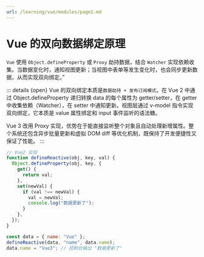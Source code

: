 ```yaml
---
url: /learning/vue/modules/page1.md
---
```

# Vue 的双向数据绑定原理

`Vue` 使用 `Object.defineProperty` 或 `Proxy` 劫持数据，结合 `Watcher` 实现依赖收集。当数据变化时，通知视图更新；当视图中表单等发生变化时，也会同步更新数据，从而实现双向绑定。”

::: details {open}
Vue 的双向绑定本质是`数据劫持 + 发布订阅模式`。在 Vue 2 中通过 Object.defineProperty 递归转换 data 的每个属性为 getter/setter，在 getter 中收集依赖（Watcher），在 setter 中通知更新。视图层通过 v-model 指令实现双向绑定，它本质是 value 属性绑定和 input 事件监听的语法糖。

Vue 3 改用 Proxy 实现，优势在于能直接监听整个对象且自动处理新增属性。整个系统还包含异步批量更新和虚拟 DOM diff 等优化机制，既保持了开发便捷性又保证了性能。
:::

```js
// Vue2 实现
function defineReactive(obj, key, val) {
  Object.defineProperty(obj, key, {
    get() {
      return val;
    },
    set(newVal) {
      if (val !== newVal) {
        val = newVal;
        console.log("数据更新了");
      }
    },
  });
}

const data = { name: "Vue" };
defineReactive(data, "name", data.name);
data.name = "Vue3"; // 控制台输出 "数据更新了"
```
